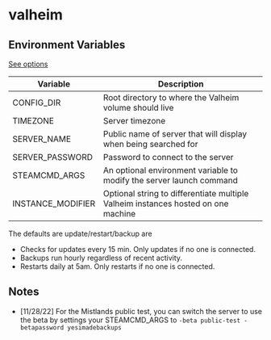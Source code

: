 # valheim

## Environment Variables

[See options](https://github.com/lloesche/valheim-server-docker#environment-variables)

| Variable          | Description                                                                       |
| ----------------- | --------------------------------------------------------------------------------- |
| CONFIG_DIR        | Root directory to where the Valheim volume should live                            |
| TIMEZONE          | Server timezone                                                                   |
| SERVER_NAME       | Public name of server that will display when being searched for                   |
| SERVER_PASSWORD   | Password to connect to the server                                                 |
| STEAMCMD_ARGS     | An optional environment variable to modify the server launch command              |
| INSTANCE_MODIFIER | Optional string to differentiate multiple Valheim instances hosted on one machine |

The defaults are update/restart/backup are

- Checks for updates every 15 min. Only updates if no one is connected.
- Backups run hourly regardless of recent activity.
- Restarts daily at 5am. Only restarts if no one is connected.

## Notes

- [11/28/22] For the Mistlands public test, you can switch the server to use the beta by settings your STEAMCMD_ARGS to `-beta public-test -betapassword yesimadebackups`
